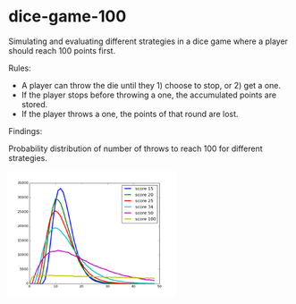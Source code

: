 # dice-game-100
Simulating and evaluating different strategies in a dice game where a player should reach 100 points first.


Rules:
 * A player can throw the die until they 1) choose to stop, or 2) get a one.
 * If the player stops before throwing a one, the accumulated points are stored.
 * If the player throws a one, the points of that round are lost.

Findings:

Probability distribution of number of throws to reach 100 for different strategies.

<img src="figures/throws_to_reach_100.png" width="300"/>
